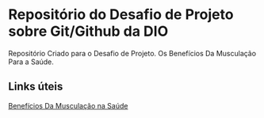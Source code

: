 # Repositório do Desafio de Projeto sobre Git/Github da DIO 
Repositório Criado para o Desafio de Projeto.
Os Benefícios Da Musculação Para a Saúde.

## Links úteis
[Benefícios Da Musculação na Saúde](https://www.marinha.mil.br/saudenaval/os-benef%C3%ADcios-da-muscula%C3%A7%C3%A3o-para-sa%C3%BAde#:~:text=A%20muscula%C3%A7%C3%A3o%20melhora%20o%20condicionamento,e%20garante%20mais%20disposi%C3%A7%C3%A3o%20f%C3%ADsica.)
